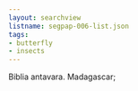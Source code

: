 ```yaml
---
layout: searchview
listname: segpap-006-list.json
tags:
- butterfly
- insects
---
```

Biblia antavara. Madagascar;